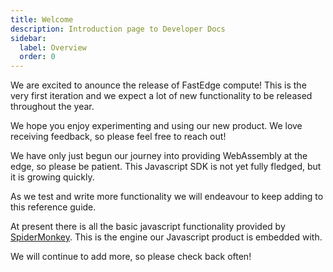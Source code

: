 ```yaml
---
title: Welcome
description: Introduction page to Developer Docs
sidebar:
  label: Overview
  order: 0
---
```


We are excited to anounce the release of FastEdge compute! This is the very first iteration and we
expect a lot of new functionality to be released throughout the year.

We hope you enjoy experimenting and using our new product. We love receiving feedback, so please
feel free to reach out!

We have only just begun our journey into providing WebAssembly at the edge, so please be patient.
This Javascript SDK is not yet fully fledged, but it is growing quickly.

As we test and write more functionality we will endeavour to keep adding to this reference guide.

At present there is all the basic javascript functionality provided by
<a href="https://spidermonkey.dev/" target="_blank">SpiderMonkey</a>. This is the engine our
Javascript product is embedded with.

We will continue to add more, so please check back often!
